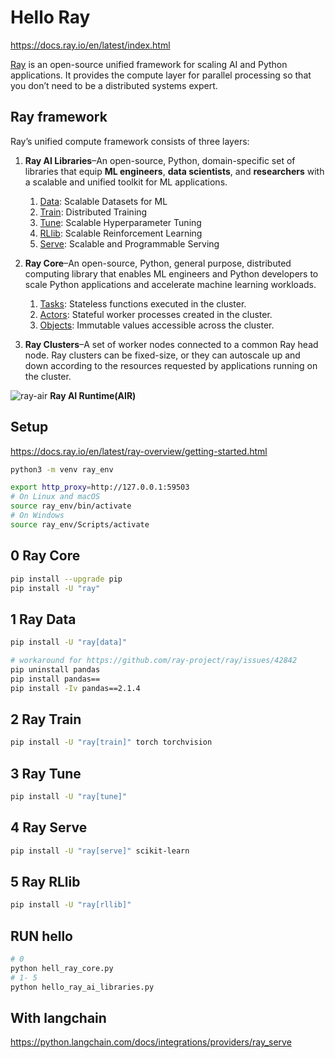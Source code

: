 # Hello Ray

https://docs.ray.io/en/latest/index.html

[Ray](https://github.com/ray-project/ray) is an open-source unified framework for scaling AI and Python applications. It provides the compute layer for parallel processing so that you don’t need to be a distributed systems expert.

## Ray framework

Ray’s unified compute framework consists of three layers:

1. **Ray AI Libraries**–An open-source, Python, domain-specific set of libraries that equip **ML engineers**, **data scientists**, and **researchers** with a scalable and unified toolkit for ML applications.
   1. [Data](https://docs.ray.io/en/latest/data/dataset.html): Scalable Datasets for ML
   2. [Train](https://docs.ray.io/en/latest/train/train.html): Distributed Training
   3. [Tune](https://docs.ray.io/en/latest/tune/index.html): Scalable Hyperparameter Tuning
   4. [RLlib](https://docs.ray.io/en/latest/rllib/index.html): Scalable Reinforcement Learning
   5. [Serve](https://docs.ray.io/en/latest/serve/index.html): Scalable and Programmable Serving

2. **Ray Core**–An open-source, Python, general purpose, distributed computing library that enables ML engineers and Python developers to scale Python applications and accelerate machine learning workloads.
   1. [Tasks](https://docs.ray.io/en/latest/ray-core/tasks.html): Stateless functions executed in the cluster.
   2. [Actors](https://docs.ray.io/en/latest/ray-core/actors.html): Stateful worker processes created in the cluster.
   3. [Objects](https://docs.ray.io/en/latest/ray-core/objects.html): Immutable values accessible across the cluster.

3. **Ray Clusters**–A set of worker nodes connected to a common Ray head node. Ray clusters can be fixed-size, or they can autoscale up and down according to the resources requested by applications running on the cluster.

![ray-air](https://docs.ray.io/en/latest/_images/ray-air.svg) **Ray AI Runtime(AIR)** 

## Setup

<https://docs.ray.io/en/latest/ray-overview/getting-started.html>

```sh
python3 -m venv ray_env
```

```sh
export http_proxy=http://127.0.0.1:59503
# On Linux and macOS
source ray_env/bin/activate
# On Windows
source ray_env/Scripts/activate
```

## 0 Ray Core

```sh
pip install --upgrade pip
pip install -U "ray"
```

## 1 Ray Data

```sh
pip install -U "ray[data]"

# workaround for https://github.com/ray-project/ray/issues/42842
pip uninstall pandas
pip install pandas==
pip install -Iv pandas==2.1.4
```

## 2 Ray Train

```sh
pip install -U "ray[train]" torch torchvision
```

## 3 Ray Tune

```sh
pip install -U "ray[tune]"
```

## 4 Ray Serve

```sh
pip install -U "ray[serve]" scikit-learn
```

## 5 Ray RLlib

```sh
pip install -U "ray[rllib]"
```

## RUN hello

```sh
# 0
python hell_ray_core.py
# 1- 5
python hello_ray_ai_libraries.py
```
## With langchain

<https://python.langchain.com/docs/integrations/providers/ray_serve>
